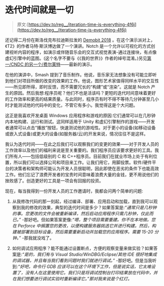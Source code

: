 # 迭代时间就是一切

> 原文:[https://dev.to/reg__/iteration-time-is-everything-4f6j](https://dev.to/reg__/iteration-time-is-everything-4f6j)

还记得二月份在斯洛伐克布拉迪斯拉发的 [Demobit 2018](https://www.demobit.party/) 。在这个演示派对上，《T2》的作者马特·斯沃博达做了一个演讲。Notch 是一个允许以可视化的方式创建视听内容的程序，如演示或伴随音乐会的交互式视觉表演-通过连接块，有点像虚幻引擎中的蓝图。(这个名字不要与《《我的世界》》作者的绰号混淆。)另见[第一/CNDC 的另一个/费尔莱特](https://www.youtube.com/watch?v=TaEoAJw_0Zc)——最新的演示。

在他的演讲中，Smash 提到了音乐制作。他说，音乐家无法想象没有可能立即听到他们对项目所做的改变的效果的工作。他说，图形艺术家值得同样水平的交互性——所见即所得，即时反馈，而不需要冗长的“构建”或“渲染”。这就是 Notch 产生的原因。然后我想:程序员呢？他们不也是活该吗？更短的迭代时间意味着更好的工作效率和更高的结果质量。与此同时，程序员有时不得不等待几分钟甚至几小时才能测试他的代码中的变化，不管它有多小。我觉得这是个大问题。

这正是我喜欢开发桌面 Windows 应用程序和游戏的原因:它们通常可以在几秒钟内本地构建、运行和测试。这同样适用于 Unity 和虚幻引擎制作的游戏——开发者通常可以点击“播放”按钮，快速测试他的游戏性。对于更小的设备(如移动设备或嵌入式设备)或更大的设备(如服务器/云)的开发来说，情况往往不是这样。

我认为迭代时间——在此之后我们可以观察我们的变更的效果——对于开发人员的工作效率以及他们的福利来说是至关重要的。我们程序员应该要求更好的工具。我们所有人——包括低级别的 C 和 C++程序员。目前我们在就业市场上处于有利位置，所以我们可以选择公司和项目来工作。让我们用它，用脚投票。软件/硬件平台的决策者和架构师可能认为开发人员很聪明，因此即使在恶劣的条件下也能高效工作。他们忘记了浪费开发者的宝贵时间意味着浪费大量的金钱，更不用说他们的挫败感了。创造更好的工具是一项会有回报的投资。

现在，每当我得到一份开发人员的工作邀请时，我都会问两个简单的问题:

1.  从我修改代码的那一刻起，经过编译、部署、应用启动和加载，直到我可以观察到我的修改的效果，典型的迭代时间是多少？如果答案是:*“通常只是几秒钟的事。您更改的文件会被重新编译，然后启动应用程序只需几秒钟，仅此而已。”* -那好吧。但如果答案更像:*“嗯，整个项目需要重建。你不在本地做。您在 Perforce 中搁置您的更改，以便构建服务器挑选它并进行构建。然后，构建被部署到目标设备，然后需要重新启动并加载您的应用程序。需要 15-20 分钟。”* -那我就没戏了。

2.  如何调试应用程序？能不能通过设置断点，方便的观察变量来做实验？如果答案是:*“是的，我们有与 Visual Studio/WinDBG/Eclipse/其他 IDE 很好地集成的调试器，并且每当我们看到问题时我们就进行调试。”* -那好吧。但是当我听到:*“好吧，命令行 GDB 应该可以在这个环境下工作，但是说实话，它太难设置了，没有人在这里使用它。我们只是将调试控制台打印结果放在代码中，并在我们想要进行调试实验时重新编译它。”那对我来说是个红灯。*